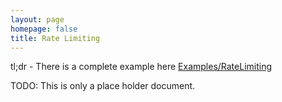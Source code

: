 ```yaml
---
layout: page
homepage: false
title: Rate Limiting
---
```


tl;dr - There is a complete example here [Examples/RateLimiting](https://github.com/purplebricks/pat/tree/master/Examples/RateLimiting)

TODO: This is only a place holder document.